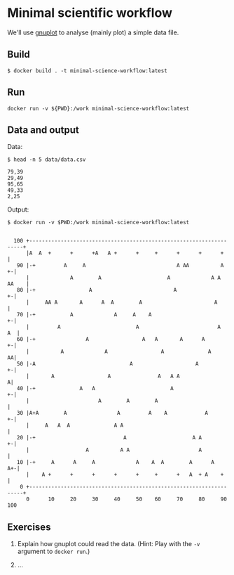 # Minimal scientific workflow

We'll use [gnuplot](https://en.wikipedia.org/wiki/Gnuplot) to analyse (mainly plot) a simple data file.

## Build

```shell
$ docker build . -t minimal-science-workflow:latest
```

## Run

```shell
docker run -v ${PWD}:/work minimal-science-workflow:latest
```

## Data and output

Data:
```shell
$ head -n 5 data/data.csv 
```
```
79,39
29,49
95,65
49,33
2,25
```

Output:
```shell
$ docker run -v $PWD:/work minimal-science-workflow:latest
```
```
                                                                               
  100 +--------------------------------------------------------------------+   
      |A  A  +      +      +A   A +      +     +      +      +      +      |   
   90 |-+         A     A                             A AA          A    +-|   
      |             A        A                     A             A A AA    |   
   80 |-+                 A                          A                   +-|   
      |     AA A       A      A  A        A                       A        |   
   70 |-+           A             A     A    A                           +-|   
      |         A                        A                         A    A  |   
   60 |-+                A                 A   A       A      A          +-|   
      |          A             A                 A              A        AA|   
   50 |-A                              A                    A            +-|   
      |       A                 A               A   A A                   A|   
   40 |-+              A   A                        A                    +-|   
      |                      A        A        A                           |   
   30 |A+A        A                A         A    A            A         +-|   
      |     A   A  A              A A                                      |   
   20 |-+                            A                     A A           +-|   
      |                  A          A A                      A             |   
   10 |-+     A      A     A             A    A  A        A      A      A+-|   
      |    A +      +      +      +      +     +      +   A  + A    +      |   
    0 +--------------------------------------------------------------------+   
      0      10     20     30     40     50    60     70     80     90    100  

```

## Exercises

1. Explain how gnuplot could read the data. (Hint: Play with the `-v` argument to `docker run`.)

2. ...